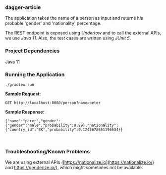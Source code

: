 ### dagger-article

The application takes the name of a person as input and returns his probable 'gender' and 'nationality' percentage. 

The REST endpoint is exposed using *Undertow* and to call the external APIs, we use *Java 11*. Also, the test cases are written using *JUnit 5*.



### Project Dependencies

Java 11



### Running the Application

```
./gradlew run
```

**Sample Request:**

```
GET http://localhost:8080/person?name=peter
```

**Sample Response:**

```
{"name":"peter","gender":{"gender":"male","probability":0.99},"nationality":{"country_id":"SK","probability":0.1245678651196634}}
```

​		

### Troubleshooting/Known Problems

We are using external APIs ([https://nationalize.io](https://nationalize.io/) and https://genderize.io/), which might sometimes not be available.

